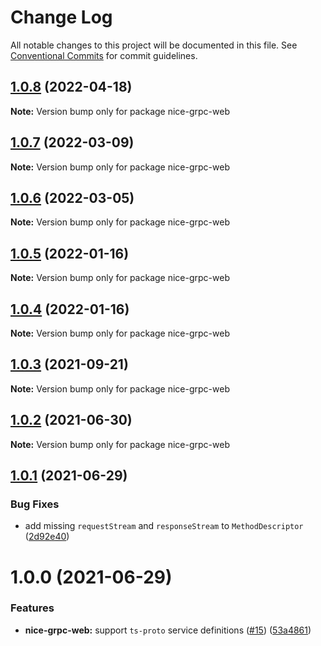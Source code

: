 # Change Log

All notable changes to this project will be documented in this file.
See [Conventional Commits](https://conventionalcommits.org) for commit guidelines.

## [1.0.8](https://github.com/deeplay-io/nice-grpc/compare/nice-grpc-web@1.0.7...nice-grpc-web@1.0.8) (2022-04-18)

**Note:** Version bump only for package nice-grpc-web





## [1.0.7](https://github.com/deeplay-io/nice-grpc/compare/nice-grpc-web@1.0.6...nice-grpc-web@1.0.7) (2022-03-09)

**Note:** Version bump only for package nice-grpc-web





## [1.0.6](https://github.com/deeplay-io/nice-grpc/compare/nice-grpc-web@1.0.5...nice-grpc-web@1.0.6) (2022-03-05)

**Note:** Version bump only for package nice-grpc-web





## [1.0.5](https://github.com/deeplay-io/nice-grpc/compare/nice-grpc-web@1.0.4...nice-grpc-web@1.0.5) (2022-01-16)

**Note:** Version bump only for package nice-grpc-web





## [1.0.4](https://github.com/deeplay-io/nice-grpc/compare/nice-grpc-web@1.0.3...nice-grpc-web@1.0.4) (2022-01-16)

**Note:** Version bump only for package nice-grpc-web





## [1.0.3](https://github.com/deeplay-io/nice-grpc/compare/nice-grpc-web@1.0.2...nice-grpc-web@1.0.3) (2021-09-21)

**Note:** Version bump only for package nice-grpc-web





## [1.0.2](https://github.com/deeplay-io/nice-grpc/compare/nice-grpc-web@1.0.1...nice-grpc-web@1.0.2) (2021-06-30)

**Note:** Version bump only for package nice-grpc-web





## [1.0.1](https://github.com/deeplay-io/nice-grpc/compare/nice-grpc-web@1.0.0...nice-grpc-web@1.0.1) (2021-06-29)


### Bug Fixes

* add missing `requestStream` and `responseStream` to `MethodDescriptor` ([2d92e40](https://github.com/deeplay-io/nice-grpc/commit/2d92e40564f646d80dccbde6e5cda6a8eadf4ba3))





# 1.0.0 (2021-06-29)


### Features

* **nice-grpc-web:** support `ts-proto` service definitions ([#15](https://github.com/deeplay-io/nice-grpc/issues/15)) ([53a4861](https://github.com/deeplay-io/nice-grpc/commit/53a48610ce92263963882a68ef47bdf5ed26190c))
